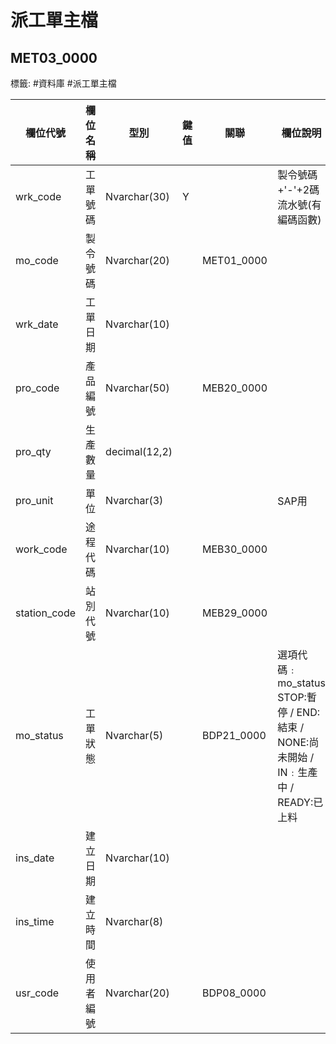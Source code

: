 # 派工單主檔
## MET03_0000
標籤: #資料庫 #派工單主檔

| 欄位代號          | 欄位名稱  | 型別            | 鍵值 | 關聯          | 欄位說明                                                                 |
| ------------- | ----- | ------------- | -- | ----------- | -------------------------------------------------------------------- |
| wrk\_code     | 工單號碼  | Nvarchar(30)  | Y  |             | 製令號碼+'-'+2碼流水號(有編碼函數)                                                |
| mo\_code      | 製令號碼  | Nvarchar(20)  |    | MET01\_0000 |                                                                      |
| wrk\_date     | 工單日期  | Nvarchar(10)  |    |             |                                                                      |
| pro\_code     | 產品編號  | Nvarchar(50)  |    | MEB20\_0000 |                                                                      |
| pro\_qty      | 生產數量  | decimal(12,2) |    |             |                                                                      |
| pro\_unit     | 單位    | Nvarchar(3)   |    |             | SAP用                                                                 |
| work\_code    | 途程代碼  | Nvarchar(10)  |    | MEB30\_0000 |                                                                      |
| station\_code | 站別代號  | Nvarchar(10)  |    | MEB29\_0000 |                                                                      |
| mo\_status    | 工單狀態  | Nvarchar(5)   |    | BDP21\_0000 | 選項代碼﹕mo\_status<br>STOP:暫停 / END:結束 / NONE:尚未開始 / IN﹕生產中 / READY:已上料 |
| ins\_date     | 建立日期  | Nvarchar(10)  |    |             |                                                                      |
| ins\_time     | 建立時間  | Nvarchar(8)   |    |             |                                                                      |
| usr\_code     | 使用者編號 | Nvarchar(20)  |    | BDP08\_0000 |                                                                      |
